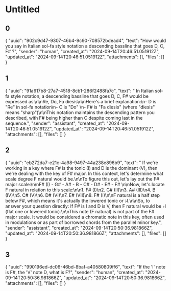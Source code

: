 # Untitled

## 0

{
  "uuid": "902c9d47-9307-46b4-9c90-708572bdead4",
  "text": "How would you say in Italian sol-fa style notation a descending bassline that goes D, C, F# ?",
  "sender": "human",
  "created_at": "2024-09-14T20:46:51.051912Z",
  "updated_at": "2024-09-14T20:46:51.051912Z",
  "attachments": [],
  "files": []
}

## 1

{
  "uuid": "91a617b8-27a7-4518-8cb1-286f2488fa7c",
  "text": " In Italian sol-fa style notation, a descending bassline that goes D, C, F# would be expressed as:\n\nRe, Do, Fa diesis\n\nHere's a brief explanation:\n- D is \"Re\" in sol-fa notation\n- C is \"Do\" \n- F# is \"Fa diesis\" (where \"diesis\" means \"sharp\")\n\nThis notation maintains the descending pattern you described, with F# being higher than C despite coming last in the sequence.",
  "sender": "assistant",
  "created_at": "2024-09-14T20:46:51.051912Z",
  "updated_at": "2024-09-14T20:46:51.051912Z",
  "attachments": [],
  "files": []
}

## 2

{
  "uuid": "eb272da7-e21c-4a98-9497-44a238e896b9",
  "text": " If we're working in a key where F# is the tonic (I) and D is the dominant (V), then we're dealing with the key of F# major. In this context, let's determine what scale degree F natural would be.\n\nTo figure this out, let's lay out the F# major scale:\n\nF# (I) - G# - A# - B - C# - D# - E# - F# \n\nNow, let's locate F natural in relation to this scale:\n\n1. F# (I)\n2. G# (II)\n3. A# (III)\n4. B (IV)\n5. C# (V)\n6. D# (VI)\n7. E# (VII)\n8. F# (I)\n\nF natural is a half step below F#, which means it's actually the lowered tonic or ♭I.\n\nSo, to answer your question directly: If F# is I and D is V, then F natural would be ♭I (flat one or lowered tonic).\n\nThis note (F natural) is not part of the F# major scale. It would be considered a chromatic note in this key, often used in modulations or as part of borrowed chords from the parallel minor key.",
  "sender": "assistant",
  "created_at": "2024-09-14T20:50:36.981866Z",
  "updated_at": "2024-09-14T20:50:36.981866Z",
  "attachments": [],
  "files": []
}

## 3

{
  "uuid": "990196ed-dc06-46bd-8baf-a40580809ff6",
  "text": "If the 'I' note is F#, the 'V' note D, what is F?",
  "sender": "human",
  "created_at": "2024-09-14T20:50:36.981866Z",
  "updated_at": "2024-09-14T20:50:36.981866Z",
  "attachments": [],
  "files": []
}
